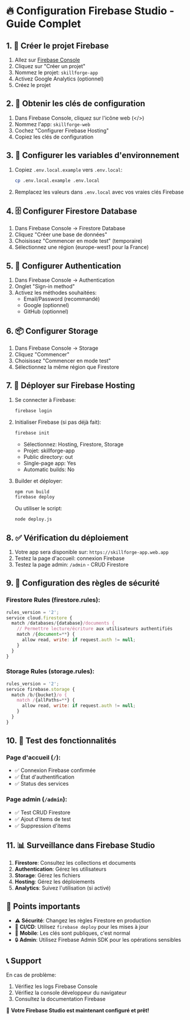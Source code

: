 # 🔥 Configuration Firebase Studio - Guide Complet

## 1. 🚀 Créer le projet Firebase

1. Allez sur [Firebase Console](https://console.firebase.google.com)
2. Cliquez sur "Créer un projet"
3. Nommez le projet: `skillforge-app`
4. Activez Google Analytics (optionnel)
5. Créez le projet

## 2. 🔑 Obtenir les clés de configuration

1. Dans Firebase Console, cliquez sur l'icône web (</>) 
2. Nommez l'app: `skillforge-web`
3. Cochez "Configurer Firebase Hosting"
4. Copiez les clés de configuration

## 3. 📝 Configurer les variables d'environnement

1. Copiez `.env.local.example` vers `.env.local`:
   ```bash
   cp .env.local.example .env.local
   ```

2. Remplacez les valeurs dans `.env.local` avec vos vraies clés Firebase

## 4. 🗄️ Configurer Firestore Database

1. Dans Firebase Console → Firestore Database
2. Cliquez "Créer une base de données"
3. Choisissez "Commencer en mode test" (temporaire)
4. Sélectionnez une région (europe-west1 pour la France)

## 5. 🔐 Configurer Authentication

1. Dans Firebase Console → Authentication
2. Onglet "Sign-in method"
3. Activez les méthodes souhaitées:
   - Email/Password (recommandé)
   - Google (optionnel)
   - GitHub (optionnel)

## 6. 📦 Configurer Storage

1. Dans Firebase Console → Storage
2. Cliquez "Commencer"
3. Choisissez "Commencer en mode test"
4. Sélectionnez la même région que Firestore

## 7. 🚀 Déployer sur Firebase Hosting

1. Se connecter à Firebase:
   ```bash
   firebase login
   ```

2. Initialiser Firebase (si pas déjà fait):
   ```bash
   firebase init
   ```
   - Sélectionnez: Hosting, Firestore, Storage
   - Projet: skillforge-app
   - Public directory: out
   - Single-page app: Yes
   - Automatic builds: No

3. Builder et déployer:
   ```bash
   npm run build
   firebase deploy
   ```

   Ou utiliser le script:
   ```bash
   node deploy.js
   ```

## 8. ✅ Vérification du déploiement

1. Votre app sera disponible sur: `https://skillforge-app.web.app`
2. Testez la page d'accueil: connexion Firebase
3. Testez la page admin: `/admin` - CRUD Firestore

## 9. 🔧 Configuration des règles de sécurité

### Firestore Rules (firestore.rules):
```javascript
rules_version = '2';
service cloud.firestore {
  match /databases/{database}/documents {
    // Permettre lecture/écriture aux utilisateurs authentifiés
    match /{document=**} {
      allow read, write: if request.auth != null;
    }
  }
}
```

### Storage Rules (storage.rules):
```javascript
rules_version = '2';
service firebase.storage {
  match /b/{bucket}/o {
    match /{allPaths=**} {
      allow read, write: if request.auth != null;
    }
  }
}
```

## 10. 🧪 Test des fonctionnalités

### Page d'accueil (`/`):
- ✅ Connexion Firebase confirmée
- ✅ État d'authentification
- ✅ Status des services

### Page admin (`/admin`):
- ✅ Test CRUD Firestore
- ✅ Ajout d'items de test
- ✅ Suppression d'items

## 11. 📊 Surveillance dans Firebase Studio

1. **Firestore**: Consultez les collections et documents
2. **Authentication**: Gérez les utilisateurs
3. **Storage**: Gérez les fichiers
4. **Hosting**: Gérez les déploiements
5. **Analytics**: Suivez l'utilisation (si activé)

## 🚨 Points importants

- ⚠️ **Sécurité**: Changez les règles Firestore en production
- 🔄 **CI/CD**: Utilisez `firebase deploy` pour les mises à jour
- 📱 **Mobile**: Les clés sont publiques, c'est normal
- 🔒 **Admin**: Utilisez Firebase Admin SDK pour les opérations sensibles

## 📞 Support

En cas de problème:
1. Vérifiez les logs Firebase Console
2. Vérifiez la console développeur du navigateur
3. Consultez la documentation Firebase

🎉 **Votre Firebase Studio est maintenant configuré et prêt!**